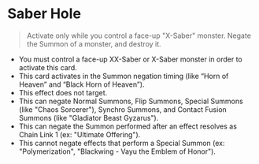 # Saber Hole

> Activate only while you control a face-up "X-Saber" monster. Negate the Summon of a monster, and destroy it.

*   You must control a face-up XX-Saber or X-Saber monster in order to activate this card.
*   This card activates in the Summon negation timing (like “Horn of Heaven” and “Black Horn of Heaven”).
*   This effect does not target.
*   This can negate Normal Summons, Flip Summons, Special Summons (like "Chaos Sorcerer"), Synchro Summons, and Contact Fusion Summons (like "Gladiator Beast Gyzarus").
*   This can negate the Summon performed after an effect resolves as Chain Link 1 (ex: "Ultimate Offering").
*   This cannot negate effects that perform a Special Summon (ex: "Polymerization", "Blackwing - Vayu the Emblem of Honor").
